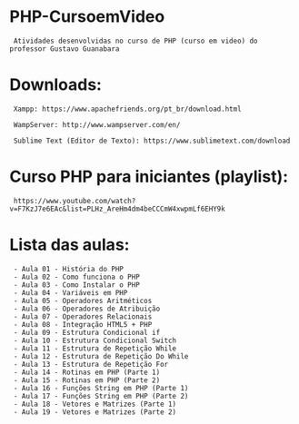 # PHP-CursoemVideo
     Atividades desenvolvidas no curso de PHP (curso em video) do professor Gustavo Guanabara

# Downloads:

     Xampp: https://www.apachefriends.org/pt_br/download.html
     
     WampServer: http://www.wampserver.com/en/
    
     Sublime Text (Editor de Texto): https://www.sublimetext.com/download
     
# Curso PHP para iniciantes (playlist):
     https://www.youtube.com/watch?v=F7KzJ7e6EAc&list=PLHz_AreHm4dm4beCCCmW4xwpmLf6EHY9k

# Lista das aulas:
     
     - Aula 01 - História do PHP
     - Aula 02 - Como funciona o PHP
     - Aula 03 - Como Instalar o PHP
     - Aula 04 - Variáveis em PHP
     - Aula 05 - Operadores Aritméticos
     - Aula 06 - Operadores de Atribuição
     - Aula 07 - Operadores Relacionais 
     - Aula 08 - Integração HTML5 + PHP
     - Aula 09 - Estrutura Condicional if
     - Aula 10 - Estrutura Condicional Switch
     - Aula 11 - Estrutura de Repetição While
     - Aula 12 - Estrutura de Repetição Do While 
     - Aula 13 - Estrutura de Repetição For
     - Aula 14 - Rotinas em PHP (Parte 1)
     - Aula 15 - Rotinas em PHP (Parte 2)
     - Aula 16 - Funções String em PHP (Parte 1)
     - Aula 17 - Funções String em PHP (Parte 2)
     - Aula 18 - Vetores e Matrizes (Parte 1)
     - Aula 19 - Vetores e Matrizes (Parte 2)
